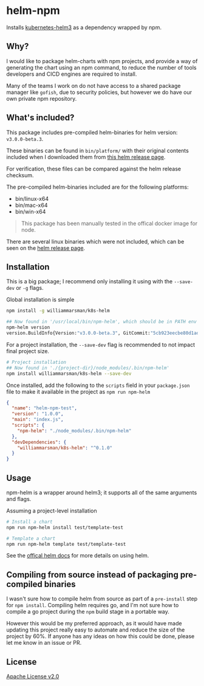 # helm-npm

Installs [kubernetes-helm3](https://github.com/helm/helm/projects/1) as a dependency wrapped by npm.

## Why?

I would like to package helm-charts with npm projects, and provide a way of generating the chart using an npm command, to reduce the number of tools developers and CICD engines are required to install.

Many of the teams I work on do not have access to a shared package manager like `gofish`, due to security policies, but however we do have our own private npm repository.

## What's included?

This package includes pre-compiled helm-binaries for helm version: `v3.0.0-beta.3`.

These binaries can be found in `bin/platform/` with their original contents included when I downloaded them from
[this helm release page](https://github.com/helm/helm/releases/tag/v3.0.0-beta.3).

For verification, these files can be compared against the helm release checksum.

The pre-compiled helm-binaries included are for the following platforms:

- bin/linux-x64
- bin/mac-x64
- bin/win-x64

> This package has been manually tested in the offical docker image for node.

There are several linux binaries which were not included, which can be seen on the [helm release page](https://github.com/helm/helm/releases/tag/v3.0.0-beta.3).

## Installation

This is a big package; I recommend only installing it using with the `--save-dev` or `-g` flags.

Global installation is simple

```bash
npm install -g williammarsman/k8s-helm

## Now found in '/usr/local/bin/npm-helm', which should be in PATH env
npm-helm version
version.BuildInfo{Version:"v3.0.0-beta.3", GitCommit:"5cb923eecbe80d1ad76399aee234717c11931d9a", GitTreeState:"clean", GoVersion:"go1.12.9"}
```

For a project installation, the `--save-dev` flag is recommended to not impact final project size.

```bash
# Project installation
## Now found in './{project-dir}/node_modules/.bin/npm-helm'
npm install williammarsman/k8s-helm --save-dev
```

Once installed, add the following to the `scripts` field in your `package.json` file to make it available in the project as `npm run npm-helm`

```json
{
  "name": "helm-npm-test",
  "version": "1.0.0",
  "main": "index.js",
  "scripts": {
    "npm-helm": "./node_modules/.bin/npm-helm"
  },
  "devDependencies": {
    "williammarsman/k8s-helm": "^0.1.0"
  }
}
```

## Usage

npm-helm is a wrapper around helm3; it supports all of the same arguments and flags.

Assuming a project-level installation

```bash
# Install a chart
npm run npm-helm install test/template-test

# Template a chart
npm run npm-helm template test/template-test
```

See the [offical helm docs](https://helm.sh/docs/helm/) for more details on using helm.

## Compiling from source instead of packaging pre-compiled binaries

I wasn't sure how to compile helm from source as part of a `pre-install` step for `npm install`. Compiling helm requires go, and I'm not sure how to compile a go project during the `npm` build stage in a portable way.

However this would be my preferred approach, as it would have made updating this project really easy to automate and reduce the size of the project by 60%. If anyone has any ideas on how this could be done, please let me know in an issue or PR.

## License

[Apache License v2.0](./LICENSE)
